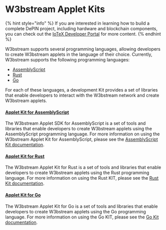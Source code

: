 # W3bstream Applet Kits

{% hint style="info" %}
If you are interested in learning how to build a complete DePIN project, including hardware and blockchain components, you can check out the [IoTeX Developer Portal](https://developers.iotex.io) for more content.
{% endhint %}

W3bstream supports several programming languages, allowing developers to create W3bstream applets in the language of their choice. Currently, W3bstream supports the following programming languages:

* [AssemblyScript](assemblyscript.md)
* [Rust](rust.md)
* [Go](go.md)

For each of these languages, a development Kit provides a set of libraries that enable developers to interact with the W3bstream network and create W3bstream applets.&#x20;

#### [Applet Kit for AssemblyScript](assemblyscript.md)

The W3bstream Applet SDK for AssemblyScript is a set of tools and libraries that enable developers to create W3bstream applets using the AssemblyScript programming language. For more information on using the W3bstream Applet Kit for AssemblyScript, please see the [AssemblyScript Kit documentation](assemblyscript.md).

#### [Applet Kit for Rust](rust.md)

The W3bstream Applet Kit for Rust is a set of tools and libraries that enable developers to create W3bstream applets using the Rust programming language. For more information on using the Rust KIT, please see the [Rust Kit documentation](rust.md).

#### [Applet Kit for Go](go.md)

The W3bstream Applet Kit for Go is a set of tools and libraries that enable developers to create W3bstream applets using the Go programming language. For more information on using the Go KIT, please see the [Go Kit documentation](go.md).
